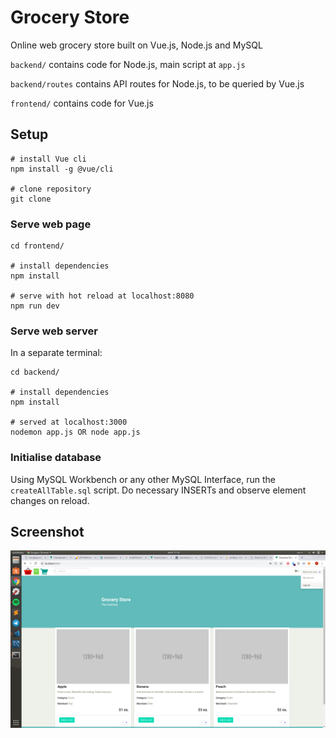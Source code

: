 # Grocery Store

Online web grocery store built on Vue.js, Node.js and MySQL

`backend/` contains code for Node.js, main script at `app.js`

`backend/routes` contains API routes for Node.js, to be queried by Vue.js

`frontend/` contains code for Vue.js


## Setup
```
# install Vue cli
npm install -g @vue/cli

# clone repository
git clone 
```

### Serve web page
```
cd frontend/

# install dependencies
npm install

# serve with hot reload at localhost:8080
npm run dev
```

### Serve web server
In a separate terminal:
```
cd backend/

# install dependencies
npm install

# served at localhost:3000
nodemon app.js OR node app.js
```

### Initialise database
Using MySQL Workbench or any other MySQL Interface, run the `createAllTable.sql` script. Do necessary INSERTs and observe element changes on reload.


## Screenshot
![Alt text](/screenshots/webstore.png?raw=true "Web Store")

